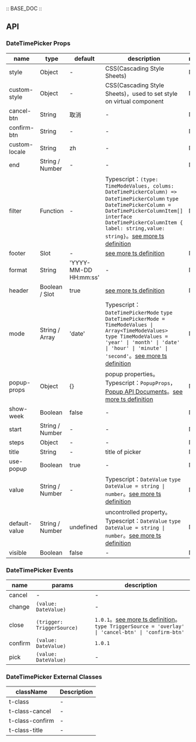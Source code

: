 :: BASE_DOC ::

## API

### DateTimePicker Props

name | type | default | description | required
-- | -- | -- | -- | --
style | Object | - | CSS(Cascading Style Sheets) | N
custom-style | Object | - | CSS(Cascading Style Sheets)，used to set style on virtual component | N
cancel-btn | String | 取消 | \- | N
confirm-btn | String | - | \- | N
custom-locale | String | zh | \- | N
end | String / Number | - | \- | N
filter | Function | - | Typescript：`(type: TimeModeValues, colums: DateTimePickerColumn) => DateTimePickerColumn` `type DateTimePickerColumn = DateTimePickerColumnItem[]` `interface DateTimePickerColumnItem { label: string,value: string}`。[see more ts definition](https://github.com/Tencent/tdesign-miniprogram/tree/develop/src/date-time-picker/type.ts) | N
footer | Slot | - | [see more ts definition](https://github.com/Tencent/tdesign-miniprogram/blob/develop/src/common/common.ts) | N
format | String | 'YYYY-MM-DD HH:mm:ss' | \- | N
header | Boolean / Slot | true | [see more ts definition](https://github.com/Tencent/tdesign-miniprogram/blob/develop/src/common/common.ts) | N
mode | String / Array | 'date' | Typescript：`DateTimePickerMode` `type DateTimePickerMode = TimeModeValues \| Array<TimeModeValues> ` `type TimeModeValues = 'year' \| 'month' \| 'date' \| 'hour' \| 'minute' \| 'second'`。[see more ts definition](https://github.com/Tencent/tdesign-miniprogram/tree/develop/src/date-time-picker/type.ts) | N
popup-props | Object | {} | popup properties。Typescript：`PopupProps`，[Popup API Documents](./popup?tab=api)。[see more ts definition](https://github.com/Tencent/tdesign-miniprogram/tree/develop/src/date-time-picker/type.ts) | N
show-week | Boolean | false | \- | N
start | String / Number | - | \- | N
steps | Object | - | \- | N
title | String | - | title of picker | N
use-popup | Boolean | true | \- | N
value | String / Number | - | Typescript：`DateValue` `type DateValue = string \| number`。[see more ts definition](https://github.com/Tencent/tdesign-miniprogram/tree/develop/src/date-time-picker/type.ts) | N
default-value | String / Number | undefined | uncontrolled property。Typescript：`DateValue` `type DateValue = string \| number`。[see more ts definition](https://github.com/Tencent/tdesign-miniprogram/tree/develop/src/date-time-picker/type.ts) | N
visible | Boolean | false | \- | N

### DateTimePicker Events

name | params | description
-- | -- | --
cancel | \- | \-
change | `(value: DateValue)` | \-
close | `(trigger: TriggerSource)` | `1.0.1`。[see more ts definition](https://github.com/Tencent/tdesign-miniprogram/tree/develop/src/date-time-picker/type.ts)。<br/>`type TriggerSource = 'overlay' \| 'cancel-btn' \| 'confirm-btn'`<br/>
confirm | `(value: DateValue)` | `1.0.1`
pick | `(value: DateValue)` | \-

### DateTimePicker External Classes

className | Description
-- | --
t-class | \-
t-class-cancel | \-
t-class-confirm | \-
t-class-title | \-

